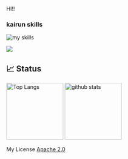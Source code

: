 HI!!

### kairun skills
<img alt="my skills" src="https://skillicons.dev/icons?theme=light&perline=8&i=js,html,css,jquery,nodejs,react,vue,tailwind,firebase,git,github" />

![](https://wakatime.com/share/@e0b13c99-1ca0-40c7-ad51-445466979c5d/a6412ddd-7d71-4c74-980a-3b0528037919.svg)<br/>

## 📈 Status
<p align="left"> 
  <img alt="Top Langs" height="150px" src="https://github-readme-stats.vercel.app/api/top-langs/?username=kairu82642&layout=compact&show_icons=true&count_private=true&theme=ambient_gradient" />
  <img alt="github stats" height="150px" src="https://github-readme-stats.vercel.app/api?username=kairu82642&theme=ambient_gradient" />
</p>

My License
[Apache 2.0](https://github.com/kairu82642/kairu82642/raw/main/license.mp3)
